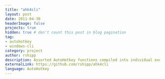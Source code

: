 ```yaml
---
title: "ahk4cli"
layout: post
date: 2011-04-30
headerImage: false
projects: true
hidden: true # don't count this post in blog pagination
tag:
- autohotkey
- windows-cli
category: project
author: rshipp
description: Assorted AutoHotkey functions compiled into individual executables that take command line arguments.
externalLink: https://github.com/rshipp/ahk4cli
language: AutoHotkey
---
```

